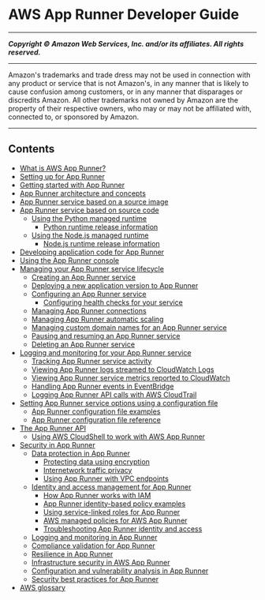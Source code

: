 # AWS App Runner Developer Guide

-----
*****Copyright &copy; Amazon Web Services, Inc. and/or its affiliates. All rights reserved.*****

-----
Amazon's trademarks and trade dress may not be used in 
     connection with any product or service that is not Amazon's, 
     in any manner that is likely to cause confusion among customers, 
     or in any manner that disparages or discredits Amazon. All other 
     trademarks not owned by Amazon are the property of their respective
     owners, who may or may not be affiliated with, connected to, or 
     sponsored by Amazon.

-----
## Contents
+ [What is AWS App Runner?](what-is-apprunner.md)
+ [Setting up for App Runner](setting-up.md)
+ [Getting started with App Runner](getting-started.md)
+ [App Runner architecture and concepts](architecture.md)
+ [App Runner service based on a source image](service-source-image.md)
+ [App Runner service based on source code](service-source-code.md)
   + [Using the Python managed runtime](service-source-code-python.md)
      + [Python runtime release information](service-source-code-python-releases.md)
   + [Using the Node.js managed runtime](service-source-code-nodejs.md)
      + [Node.js runtime release information](service-source-code-nodejs-releases.md)
+ [Developing application code for App Runner](develop.md)
+ [Using the App Runner console](console.md)
+ [Managing your App Runner service lifecycle](manage.md)
   + [Creating an App Runner service](manage-create.md)
   + [Deploying a new application version to App Runner](manage-deploy.md)
   + [Configuring an App Runner service](manage-configure.md)
      + [Configuring health checks for your service](manage-configure-healthcheck.md)
   + [Managing App Runner connections](manage-connections.md)
   + [Managing App Runner automatic scaling](manage-autoscaling.md)
   + [Managing custom domain names for an App Runner service](manage-custom-domains.md)
   + [Pausing and resuming an App Runner service](manage-pause.md)
   + [Deleting an App Runner service](manage-delete.md)
+ [Logging and monitoring for your App Runner service](monitor.md)
   + [Tracking App Runner service activity](monitor-activity.md)
   + [Viewing App Runner logs streamed to CloudWatch Logs](monitor-cwl.md)
   + [Viewing App Runner service metrics reported to CloudWatch](monitor-cw.md)
   + [Handling App Runner events in EventBridge](monitor-ev.md)
   + [Logging App Runner API calls with AWS CloudTrail](monitor-ct.md)
+ [Setting App Runner service options using a configuration file](config-file.md)
   + [App Runner configuration file examples](config-file-examples.md)
   + [App Runner configuration file reference](config-file-ref.md)
+ [The App Runner API](api.md)
   + [Using AWS CloudShell to work with AWS App Runner](api-cshell.md)
+ [Security in App Runner](security.md)
   + [Data protection in App Runner](security-data-protection.md)
      + [Protecting data using encryption](security-data-protection-encryption.md)
      + [Internetwork traffic privacy](security-data-protection-internetwork.md)
      + [Using App Runner with VPC endpoints](security-data-protection-vpce.md)
   + [Identity and access management for App Runner](security-iam.md)
      + [How App Runner works with IAM](security_iam_service-with-iam.md)
      + [App Runner identity-based policy examples](security_iam_id-based-policy-examples.md)
      + [Using service-linked roles for App Runner](security-iam-slr.md)
      + [AWS managed policies for AWS App Runner](security-iam-awsmanpol.md)
      + [Troubleshooting App Runner identity and access](security_iam_troubleshoot.md)
   + [Logging and monitoring in App Runner](security-monitoring.md)
   + [Compliance validation for App Runner](security-compliance.md)
   + [Resilience in App Runner](security-resilience.md)
   + [Infrastructure security in AWS App Runner](security-infrastructure.md)
   + [Configuration and vulnerability analysis in App Runner](security-shared-responsibility.md)
   + [Security best practices for App Runner](security-best-practices.md)
+ [AWS glossary](glossary.md)